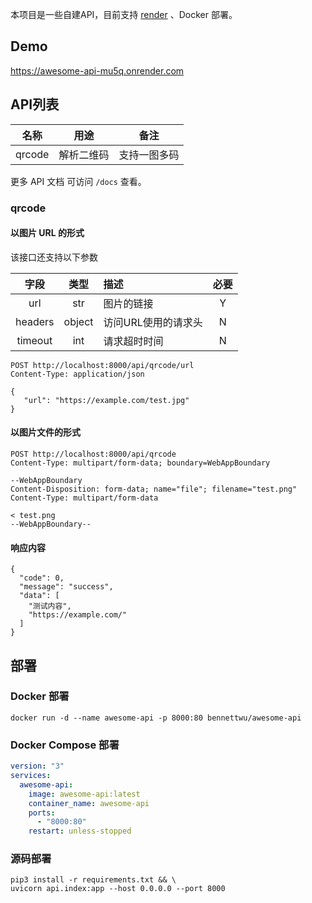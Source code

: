 本项目是一些自建API，目前支持 [render](https://render.com) 、Docker 部署。

## Demo

https://awesome-api-mu5q.onrender.com

## API列表

| 名称     | 用途    | 备注     |
|--------|-------|--------|
| qrcode | 解析二维码 | 支持一图多码 |

更多 API 文档 可访问 `/docs` 查看。

### qrcode

#### 以图片 URL 的形式

该接口还支持以下参数

|   字段    |   类型   | 描述          | 必要 |
|:-------:|:------:|:------------|:--:|
|   url   |  str   | 图片的链接       | Y  |
| headers | object | 访问URL使用的请求头 | N  |
| timeout |  int   | 请求超时时间      | N  |

```http request
POST http://localhost:8000/api/qrcode/url
Content-Type: application/json

{
   "url": "https://example.com/test.jpg"
}
```

#### 以图片文件的形式

```http request
POST http://localhost:8000/api/qrcode
Content-Type: multipart/form-data; boundary=WebAppBoundary

--WebAppBoundary
Content-Disposition: form-data; name="file"; filename="test.png"
Content-Type: multipart/form-data

< test.png
--WebAppBoundary--
```

#### 响应内容

```json5
{
  "code": 0,
  "message": "success",
  "data": [
    "测试内容",
    "https://example.com/"
  ]
}
```

## 部署

### Docker 部署

```shell
docker run -d --name awesome-api -p 8000:80 bennettwu/awesome-api
```

### Docker Compose 部署

```yaml
version: "3"
services:
  awesome-api:
    image: awesome-api:latest
    container_name: awesome-api
    ports:
      - "8000:80"
    restart: unless-stopped
```

### 源码部署

```shell
pip3 install -r requirements.txt && \
uvicorn api.index:app --host 0.0.0.0 --port 8000
```